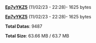 [**Ep7vYKZ5**](/data/Ep7vYKZ5.txt) (11/02/23 - 22:28)- 1625 bytes

[**Ep7vYKZ5**](/data/Ep7vYKZ5.txt) (11/02/23 - 22:28)- 1625 bytes

**Total Datas**: 9487

**Total Size**: 63.66 MB / 63.7 MB